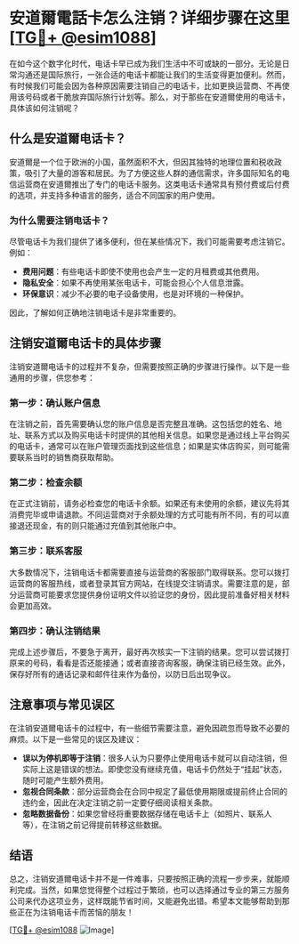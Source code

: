 # 安道爾電話卡怎么注销？详细步骤在这里[[TG💪+ @esim1088](https://t.me/s/esim1088)]

在如今这个数字化时代，电话卡早已成为我们生活中不可或缺的一部分。无论是日常沟通还是国际旅行，一张合适的电话卡都能让我们的生活变得更加便利。然而，有时候我们可能会因为各种原因需要注销自己的电话卡，比如更换运营商、不再使用该号码或者干脆放弃国际旅行计划等。那么，对于那些在安道爾使用的电话卡，具体该如何注销呢？

## 什么是安道爾电话卡？

安道爾是一个位于欧洲的小国，虽然面积不大，但因其独特的地理位置和税收政策，吸引了大量的游客和居民。为了方便这些人群的通信需求，许多国际知名的电信运营商在安道爾推出了专门的电话卡服务。这类电话卡通常具有预付费或后付费的选项，并支持多种语言的服务，适合不同国家的用户使用。

### 为什么需要注销电话卡？

尽管电话卡为我们提供了诸多便利，但在某些情况下，我们可能需要考虑注销它。例如：

- **费用问题**：有些电话卡即使不使用也会产生一定的月租费或其他费用。
- **隐私安全**：如果不再使用某张电话卡，可能会担心个人信息泄露。
- **环保意识**：减少不必要的电子设备使用，也是对环境的一种保护。

因此，了解如何正确地注销电话卡是非常重要的。

## 注销安道爾电话卡的具体步骤

注销安道爾电话卡的过程并不复杂，但需要按照正确的步骤进行操作。以下是一些通用的步骤，供您参考：

### 第一步：确认账户信息

在注销之前，首先需要确认您的账户信息是否完整且准确。这包括您的姓名、地址、联系方式以及购买电话卡时提供的其他相关信息。如果您是通过线上平台购买的电话卡，通常可以在账户管理页面找到这些信息；如果是实体店购买，则可能需要联系当时的销售商获取帮助。

### 第二步：检查余额

在正式注销前，请务必检查您的电话卡余额。如果还有未使用的余额，建议先将其消费完毕或申请退款。不同运营商对于余额处理的方式可能有所不同，有的可以直接退还现金，有的则只能通过充值到其他账户中。

### 第三步：联系客服

大多数情况下，注销电话卡都需要直接与运营商的客服部门取得联系。您可以拨打运营商的客服热线，或者登录其官方网站，在线提交注销请求。需要注意的是，部分运营商可能要求您提供身份证明文件以验证您的身份，因此提前准备好相关材料会更加高效。

### 第四步：确认注销结果

完成上述步骤后，不要急于离开，最好再次核实一下注销的结果。您可以尝试拨打原来的号码，看看是否还能接通；或者直接咨询客服，确保注销已经生效。此外，保存好所有的通话记录和邮件往来作为备份，以防日后出现争议。

## 注意事项与常见误区

在注销安道爾电话卡的过程中，有一些细节需要注意，避免因疏忽而导致不必要的麻烦。以下是一些常见的误区及建议：

- **误以为停机即等于注销**：很多人认为只要停止使用电话卡就可以自动注销，但实际上这是错误的想法。即使您没有继续充值，电话卡仍然处于“挂起”状态，随时可能产生额外费用。
- **忽视合同条款**：部分运营商会在合同中规定了最低使用期限或提前终止合同的违约金，因此在决定注销之前一定要仔细阅读相关条款。
- **忽略数据备份**：如果您曾经将重要数据存储在电话卡上（如照片、联系人等），在注销之前记得提前转移这些数据。

## 结语

总之，注销安道爾电话卡并不是一件难事，只要按照正确的流程一步步来，就能顺利完成。当然，如果您觉得整个过程过于繁琐，也可以选择通过专业的第三方服务公司来代办这项业务，这样既能节省时间，又能避免出错。希望本文能够帮助到那些正在为注销电话卡而苦恼的朋友！

[[TG💪+ @esim1088](https://t.me/s/esim1088) ![Image](https://i.postimg.cc/4NQfJmqS/Snipaste-2025-05-13-00-14-12.png)]